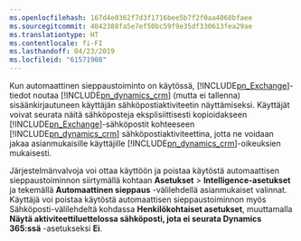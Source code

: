 ```yaml
---
ms.openlocfilehash: 167d4e0362f7d3f1716bee5b7f2f0aa4068bfaee
ms.sourcegitcommit: 4042388fa5e7ef50bc59f9e35df330613fea29ae
ms.translationtype: HT
ms.contentlocale: fi-FI
ms.lasthandoff: 04/23/2019
ms.locfileid: "61571908"
---
```

Kun automaattinen sieppaustoiminto on käytössä, [!INCLUDE[pn_Exchange](pn-exchange.md)]-tiedot noutaa [!INCLUDE[pn_dynamics_crm](pn-dynamics-crm.md)] (mutta ei tallenna) sisäänkirjautuneen käyttäjän sähköpostiaktiviteetin näyttämiseksi. Käyttäjät voivat seurata näitä sähköposteja eksplisiittisesti kopioidakseen [!INCLUDE[pn_Exchange](pn-exchange.md)]-sähköpostit kohteeseen [!INCLUDE[pn_dynamics_crm](pn-dynamics-crm.md)] sähköpostiaktiviteettina, jotta ne voidaan jakaa asianmukaisille käyttäjille [!INCLUDE[pn_dynamics_crm](pn-dynamics-crm.md)]-oikeuksien mukaisesti.  
  
 Järjestelmänvalvoja voi ottaa käyttöön ja poistaa käytöstä automaattisen sieppaustoiminnon siirtymällä kohtaan **Asetukset** > **Intelligence-asetukset** ja tekemällä **Automaattinen sieppaus** -välilehdellä asianmukaiset valinnat. Käyttäjä voi poistaa käytöstä automaattisen sieppaustoiminnon myös Sähköposti-välilehdeltä kohdassa **Henkilökohtaiset asetukset**, muuttamalla **Näytä aktiviteettiluettelossa sähköposti, jota ei seurata Dynamics 365:ssä**  -asetukseksi **Ei**.